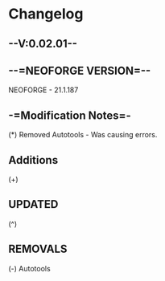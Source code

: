 # Changelog

## **--V:0.02.01--**

## **--=NEOFORGE VERSION=--**

NEOFORGE - 21.1.187

## **-=Modification Notes=-**

(*) Removed Autotools - Was causing errors.
 
## **Additions**

(+)

## **UPDATED**

(^) 

## **REMOVALS**

(-) Autotools
